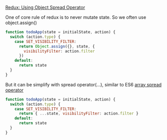 [Redux: Using Object Spread Operator](http://redux.js.org/docs/recipes/UsingObjectSpreadOperator.html)

One of core rule of redux is to never mutate state. So we often use object.assign()

```javascript
function todoApp(state = initialState, action) {
  switch (action.type) {
    case SET_VISIBILITY_FILTER:
      return Object.assign({}, state, {
        visibilityFilter: action.filter
      })
    default:
      return state
  }
}
```

But it can be simplify with spread operator(...), similar to ES6 [array spread operator](https://developer.mozilla.org/en-US/docs/Web/JavaScript/Reference/Operators/Spread_operator)

```javascript
function todoApp(state = initialState, action) {
  switch (action.type) {
    case SET_VISIBILITY_FILTER:
      return { ...state, visibilityFilter: action.filter }
    default:
      return state
  }
}
```
